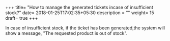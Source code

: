 +++
title= "How to manage the generated tickets incase of insufficient stock?"
date= 2018-01-25T17:02:35+05:30
description = ""
weight= 15
draft= true
+++



 In case of insufficient stock, if the ticket has been generated,the system will show a message, "The requested product is out of stock".




